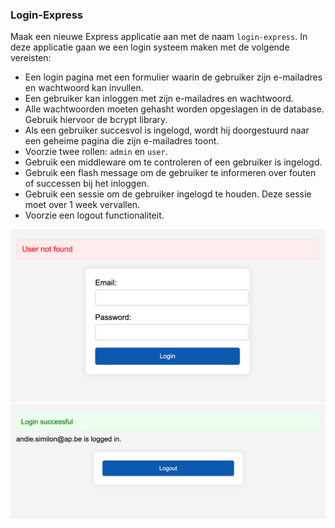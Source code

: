 ### Login-Express

Maak een nieuwe Express applicatie aan met de naam `login-express`. In deze applicatie gaan we een login systeem maken met de volgende vereisten:
- Een login pagina met een formulier waarin de gebruiker zijn e-mailadres en wachtwoord kan invullen.
- Een gebruiker kan inloggen met zijn e-mailadres en wachtwoord.
- Alle wachtwoorden moeten gehasht worden opgeslagen in de database. Gebruik hiervoor de bcrypt library.
- Als een gebruiker succesvol is ingelogd, wordt hij doorgestuurd naar een geheime pagina die zijn e-mailadres toont.
- Voorzie twee rollen: `admin` en `user`. 
- Gebruik een middleware om te controleren of een gebruiker is ingelogd.
- Gebruik een flash message om de gebruiker te informeren over fouten of successen bij het inloggen.
- Gebruik een sessie om de gebruiker ingelogd te houden. Deze sessie moet over 1 week vervallen.
- Voorzie een logout functionaliteit.

![alt text](screen1.png)
![alt text](screen2.png)